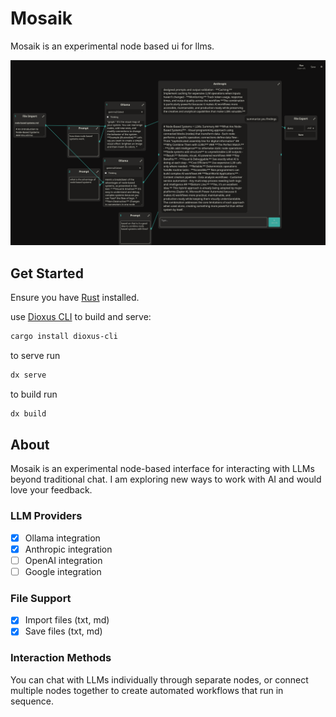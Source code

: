 # Mosaik

Mosaik is an experimental node based ui for llms. 

![Mosaik Demo](demo.png)

## Get Started 

Ensure you have [Rust](https://www.rust-lang.org/tools/install) installed.

use [Dioxus CLI](https://github.com/DioxusLabs/dioxus/tree/master/packages/cli) to build and serve:
```sh
cargo install dioxus-cli
```
to serve run
```sh
dx serve
```
to build run
```sh
dx build
```

## About

Mosaik is an experimental node-based interface for interacting with LLMs beyond traditional chat. I am exploring new ways to work with AI and would love your feedback.

### LLM Providers
- [x] Ollama integration
- [x] Anthropic integration
- [ ] OpenAI integration
- [ ] Google integration

### File Support
- [x] Import files (txt, md)
- [x] Save files (txt, md)

### Interaction Methods
You can chat with LLMs individually through separate nodes, or connect multiple nodes together to create automated workflows that run in sequence.
